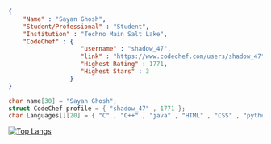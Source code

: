 ```json
{
    "Name" : "Sayan Ghosh",
    "Student/Professional" : "Student",
    "Institution" : "Techno Main Salt Lake",
    "CodeChef" : {
                    "username" : "shadow_47",
                    "link" : "https://www.codechef.com/users/shadow_47",
                    "Highest Rating" : 1771,
                    "Highest Stars" : 3
                 }
}
```
```c++
char name[30] = "Sayan Ghosh";
struct CodeChef profile = { "shadow_47" , 1771 };
char Languages[][20] = { "C" , "C++" , "java" , "HTML" , "CSS" , "python" , "C#" };
```

[![Top Langs](https://github-readme-stats.vercel.app/api/top-langs/?username=Shadow129-sys&layout=compact&theme=github_dark&show_icons=true)](https://github.com/Shadow129-sys)
<!--
**Shadow129-sys/Shadow129-sys** is a ✨ _special_ ✨ repository because its `README.md` (this file) appears on your GitHub profile.

Here are some ideas to get you started:

- 🔭 I’m currently working on ...
- 🌱 I’m currently learning ...
- 👯 I’m looking to collaborate on ...
- 🤔 I’m looking for help with ...
- 💬 Ask me about ...
- 📫 How to reach me: ...
- 😄 Pronouns: ...
- ⚡ Fun fact: ...
-->
